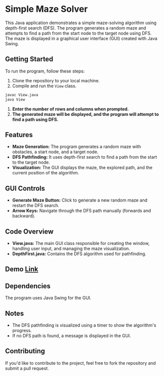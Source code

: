 # Simple Maze Solver

This Java application demonstrates a simple maze-solving algorithm using depth-first search (DFS). The program generates a random maze and attempts to find a path from the start node to the target node using DFS. The maze is displayed in a graphical user interface (GUI) created with Java Swing.

## Getting Started

To run the program, follow these steps:

1. Clone the repository to your local machine.
2. Compile and run the `View` class.

```bash
javac View.java
java View
```

1. **Enter the number of rows and columns when prompted.**
2. **The generated maze will be displayed, and the program will attempt to find a path using DFS.**

## Features

- **Maze Generation:** The program generates a random maze with obstacles, a start node, and a target node.
- **DFS Pathfinding:** It uses depth-first search to find a path from the start to the target node.
- **Visualization:** The GUI displays the maze, the explored path, and the current position of the algorithm.

## GUI Controls

- **Generate Maze Button:** Click to generate a new random maze and restart the DFS search.
- **Arrow Keys:** Navigate through the DFS path manually (forwards and backward).

## Code Overview

- **View.java:** The main GUI class responsible for creating the window, handling user input, and managing the maze visualization.
- **DepthFirst.java:** Contains the DFS algorithm used for pathfinding.

## Demo [Link](https://www.kapwing.com/videos/65a4e4a7793db9ac7d949d88)

## Dependencies

The program uses Java Swing for the GUI.

## Notes

- The DFS pathfinding is visualized using a timer to show the algorithm's progress.
- If no DFS path is found, a message is displayed in the GUI.

## Contributing

If you'd like to contribute to the project, feel free to fork the repository and submit a pull request.

